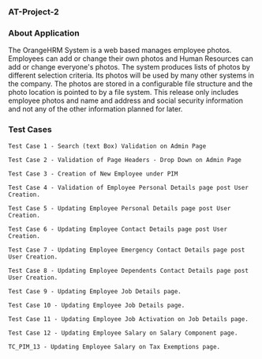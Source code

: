 ### AT-Project-2

### About Application

The OrangeHRM System is a web based manages employee photos. Employees can add or change their own photos and Human Resources can add or change everyone's photos. 
The system produces lists of photos by different selection criteria. Its photos will be used by many other systems in the company. 
The photos are stored in a configurable file structure and the photo location is pointed to by a file system. 
This release only includes employee photos and name and address and social security information and not any of the other information planned for later.

### Test Cases

```
Test Case 1 - Search (text Box) Validation on Admin Page

Test Case 2 - Validation of Page Headers - Drop Down on Admin Page

Test Case 3 - Creation of New Employee under PIM

Test Case 4 - Validation of Employee Personal Details page post User Creation.

Test Case 5 - Updating Employee Personal Details page post User Creation.

Test Case 6 - Updating Employee Contact Details page post User Creation.

Test Case 7 - Updating Employee Emergency Contact Details page post User Creation.

Test Case 8 - Updating Employee Dependents Contact Details page post User Creation.

Test Case 9 - Updating Employee Job Details page.

Test Case 10 - Updating Employee Job Details page.

Test Case 11 - Updating Employee Job Activation on Job Details page.

Test Case 12 - Updating Employee Salary on Salary Component page.

TC_PIM_13 - Updating Employee Salary on Tax Exemptions page.
```
